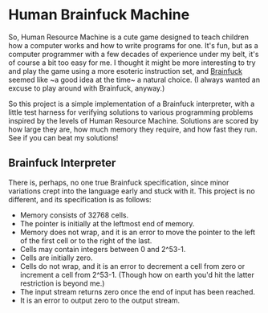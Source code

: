 # Human Brainfuck Machine
So, Human Resource Machine is a cute game designed to teach children how a computer works and how to write programs for one. It's fun, but as a computer programmer with a few decades of experience under my belt, it's of course a bit too easy for me. I thought it might be more interesting to try and play the game using a more esoteric instruction set, and [Brainfuck][] seemed like ~a good idea at the time~ a natural choice. (I always wanted an excuse to play around with Brainfuck, anyway.)

[Human Resource Machine]: https://tomorrowcorporation.com/humanresourcemachine
[Brainfuck]: https://esolangs.org/wiki/Brainfuck

So this project is a simple implementation of a Brainfuck interpreter, with a little test harness for verifying solutions to various programming problems inspired by the levels of Human Resource Machine. Solutions are scored by how large they are, how much memory they require, and how fast they run. See if you can beat my solutions!

## Brainfuck Interpreter
There is, perhaps, no one true Brainfuck specification, since minor variations crept into the language early and stuck with it. This project is no different, and its specification is as follows:

*   Memory consists of 32768 cells.
*   The pointer is initially at the leftmost end of memory.
*   Memory does not wrap, and it is an error to move the pointer to the left of the first cell or to the right of the last.
*   Cells may contain integers between 0 and 2^53-1.
*   Cells are initially zero.
*   Cells do not wrap, and it is an error to decrement a cell from zero or increment a cell from 2^53-1. (Though how on earth you'd hit the latter restriction is beyond me.)
*   The input stream returns zero once the end of input has been reached.
*   It is an error to output zero to the output stream.
